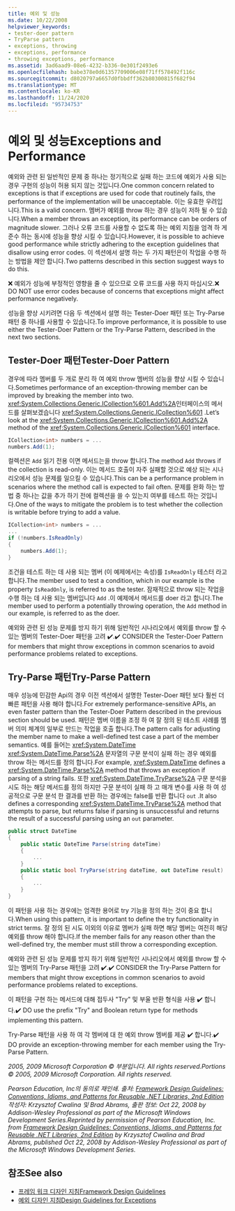 ```yaml
---
title: 예외 및 성능
ms.date: 10/22/2008
helpviewer_keywords:
- tester-doer pattern
- TryParse pattern
- exceptions, throwing
- exceptions, performance
- throwing exceptions, performance
ms.assetid: 3ad6aad9-08e6-4232-b336-0e301f2493e6
ms.openlocfilehash: babe378e0d61357709006e08f71ff578492f116c
ms.sourcegitcommit: d8020797a6657d0fbbdff362b80300815f682f94
ms.translationtype: MT
ms.contentlocale: ko-KR
ms.lasthandoff: 11/24/2020
ms.locfileid: "95734753"
---
```

# <a name="exceptions-and-performance"></a><span data-ttu-id="d2480-102">예외 및 성능</span><span class="sxs-lookup"><span data-stu-id="d2480-102">Exceptions and Performance</span></span>

<span data-ttu-id="d2480-103">예외와 관련 된 일반적인 문제 중 하나는 정기적으로 실패 하는 코드에 예외가 사용 되는 경우 구현의 성능이 허용 되지 않는 것입니다.</span><span class="sxs-lookup"><span data-stu-id="d2480-103">One common concern related to exceptions is that if exceptions are used for code that routinely fails, the performance of the implementation will be unacceptable.</span></span> <span data-ttu-id="d2480-104">이는 유효한 우려입니다.</span><span class="sxs-lookup"><span data-stu-id="d2480-104">This is a valid concern.</span></span> <span data-ttu-id="d2480-105">멤버가 예외를 throw 하는 경우 성능이 저하 될 수 있습니다.</span><span class="sxs-lookup"><span data-stu-id="d2480-105">When a member throws an exception, its performance can be orders of magnitude slower.</span></span> <span data-ttu-id="d2480-106">그러나 오류 코드를 사용할 수 없도록 하는 예외 지침을 엄격 하 게 준수 하는 동시에 성능을 향상 시킬 수 있습니다.</span><span class="sxs-lookup"><span data-stu-id="d2480-106">However, it is possible to achieve good performance while strictly adhering to the exception guidelines that disallow using error codes.</span></span> <span data-ttu-id="d2480-107">이 섹션에서 설명 하는 두 가지 패턴은이 작업을 수행 하는 방법을 제안 합니다.</span><span class="sxs-lookup"><span data-stu-id="d2480-107">Two patterns described in this section suggest ways to do this.</span></span>

 <span data-ttu-id="d2480-108">❌ 예외가 성능에 부정적인 영향을 줄 수 있으므로 오류 코드를 사용 하지 마십시오.</span><span class="sxs-lookup"><span data-stu-id="d2480-108">❌ DO NOT use error codes because of concerns that exceptions might affect performance negatively.</span></span>

 <span data-ttu-id="d2480-109">성능을 향상 시키려면 다음 두 섹션에서 설명 하는 Tester-Doer 패턴 또는 Try-Parse 패턴 중 하나를 사용할 수 있습니다.</span><span class="sxs-lookup"><span data-stu-id="d2480-109">To improve performance, it is possible to use either the Tester-Doer Pattern or the Try-Parse Pattern, described in the next two sections.</span></span>

## <a name="tester-doer-pattern"></a><span data-ttu-id="d2480-110">Tester-Doer 패턴</span><span class="sxs-lookup"><span data-stu-id="d2480-110">Tester-Doer Pattern</span></span>

 <span data-ttu-id="d2480-111">경우에 따라 멤버를 두 개로 분리 하 여 예외 throw 멤버의 성능을 향상 시킬 수 있습니다.</span><span class="sxs-lookup"><span data-stu-id="d2480-111">Sometimes performance of an exception-throwing member can be improved by breaking the member into two.</span></span> <span data-ttu-id="d2480-112"><xref:System.Collections.Generic.ICollection%601.Add%2A>인터페이스의 메서드를 살펴보겠습니다 <xref:System.Collections.Generic.ICollection%601> .</span><span class="sxs-lookup"><span data-stu-id="d2480-112">Let’s look at the <xref:System.Collections.Generic.ICollection%601.Add%2A> method of the <xref:System.Collections.Generic.ICollection%601> interface.</span></span>

```csharp
ICollection<int> numbers = ...
numbers.Add(1);
```

 <span data-ttu-id="d2480-113">컬렉션은 `Add` 읽기 전용 이면 메서드는을 throw 합니다.</span><span class="sxs-lookup"><span data-stu-id="d2480-113">The method `Add` throws if the collection is read-only.</span></span> <span data-ttu-id="d2480-114">이는 메서드 호출이 자주 실패할 것으로 예상 되는 시나리오에서 성능 문제를 일으킬 수 있습니다.</span><span class="sxs-lookup"><span data-stu-id="d2480-114">This can be a performance problem in scenarios where the method call is expected to fail often.</span></span> <span data-ttu-id="d2480-115">문제를 완화 하는 방법 중 하나는 값을 추가 하기 전에 컬렉션을 쓸 수 있는지 여부를 테스트 하는 것입니다.</span><span class="sxs-lookup"><span data-stu-id="d2480-115">One of the ways to mitigate the problem is to test whether the collection is writable before trying to add a value.</span></span>

```csharp
ICollection<int> numbers = ...
...
if (!numbers.IsReadOnly)
{
    numbers.Add(1);
}
```

 <span data-ttu-id="d2480-116">조건을 테스트 하는 데 사용 되는 멤버 (이 예제에서는 속성)를 `IsReadOnly` 테스터 라고 합니다.</span><span class="sxs-lookup"><span data-stu-id="d2480-116">The member used to test a condition, which in our example is the property `IsReadOnly`, is referred to as the tester.</span></span> <span data-ttu-id="d2480-117">잠재적으로 throw 되는 작업을 수행 하는 데 사용 되는 멤버입니다 `Add` .이 예제에서 메서드를 doer 라고 합니다.</span><span class="sxs-lookup"><span data-stu-id="d2480-117">The member used to perform a potentially throwing operation, the `Add` method in our example, is referred to as the doer.</span></span>

 <span data-ttu-id="d2480-118">예외와 관련 된 성능 문제를 방지 하기 위해 일반적인 시나리오에서 예외를 throw 할 수 있는 멤버의 Tester-Doer 패턴을 고려 ✔️.</span><span class="sxs-lookup"><span data-stu-id="d2480-118">✔️ CONSIDER the Tester-Doer Pattern for members that might throw exceptions in common scenarios to avoid performance problems related to exceptions.</span></span>

## <a name="try-parse-pattern"></a><span data-ttu-id="d2480-119">Try-Parse 패턴</span><span class="sxs-lookup"><span data-stu-id="d2480-119">Try-Parse Pattern</span></span>

 <span data-ttu-id="d2480-120">매우 성능에 민감한 Api의 경우 이전 섹션에서 설명한 Tester-Doer 패턴 보다 훨씬 더 빠른 패턴을 사용 해야 합니다.</span><span class="sxs-lookup"><span data-stu-id="d2480-120">For extremely performance-sensitive APIs, an even faster pattern than the Tester-Doer Pattern described in the previous section should be used.</span></span> <span data-ttu-id="d2480-121">패턴은 멤버 이름을 조정 하 여 잘 정의 된 테스트 사례를 멤버 의미 체계의 일부로 만드는 작업을 호출 합니다.</span><span class="sxs-lookup"><span data-stu-id="d2480-121">The pattern calls for adjusting the member name to make a well-defined test case a part of the member semantics.</span></span> <span data-ttu-id="d2480-122">예를 들어는 <xref:System.DateTime> <xref:System.DateTime.Parse%2A> 문자열의 구문 분석이 실패 하는 경우 예외를 throw 하는 메서드를 정의 합니다.</span><span class="sxs-lookup"><span data-stu-id="d2480-122">For example, <xref:System.DateTime> defines a <xref:System.DateTime.Parse%2A> method that throws an exception if parsing of a string fails.</span></span> <span data-ttu-id="d2480-123">또한 <xref:System.DateTime.TryParse%2A> 구문 분석을 시도 하는 해당 메서드를 정의 하지만 구문 분석이 실패 하 고 매개 변수를 사용 하 여 성공적으로 구문 분석 한 결과를 반환 하는 경우에는 false를 반환 합니다 `out` .</span><span class="sxs-lookup"><span data-stu-id="d2480-123">It also defines a corresponding <xref:System.DateTime.TryParse%2A> method that attempts to parse, but returns false if parsing is unsuccessful and returns the result of a successful parsing using an `out` parameter.</span></span>

```csharp
public struct DateTime
{
    public static DateTime Parse(string dateTime)
    {
        ...
    }
    public static bool TryParse(string dateTime, out DateTime result)
    {
        ...
    }
}
```

 <span data-ttu-id="d2480-124">이 패턴을 사용 하는 경우에는 엄격한 용어로 try 기능을 정의 하는 것이 중요 합니다.</span><span class="sxs-lookup"><span data-stu-id="d2480-124">When using this pattern, it is important to define the try functionality in strict terms.</span></span> <span data-ttu-id="d2480-125">잘 정의 된 시도 이외의 이유로 멤버가 실패 하면 해당 멤버는 여전히 해당 예외를 throw 해야 합니다.</span><span class="sxs-lookup"><span data-stu-id="d2480-125">If the member fails for any reason other than the well-defined try, the member must still throw a corresponding exception.</span></span>

 <span data-ttu-id="d2480-126">예외와 관련 된 성능 문제를 방지 하기 위해 일반적인 시나리오에서 예외를 throw 할 수 있는 멤버의 Try-Parse 패턴을 고려 ✔️.</span><span class="sxs-lookup"><span data-stu-id="d2480-126">✔️ CONSIDER the Try-Parse Pattern for members that might throw exceptions in common scenarios to avoid performance problems related to exceptions.</span></span>

 <span data-ttu-id="d2480-127">이 패턴을 구현 하는 메서드에 대해 접두사 "Try" 및 부울 반환 형식을 사용 ✔️ 합니다.</span><span class="sxs-lookup"><span data-stu-id="d2480-127">✔️ DO use the prefix "Try" and Boolean return type for methods implementing this pattern.</span></span>

 <span data-ttu-id="d2480-128">Try-Parse 패턴을 사용 하 여 각 멤버에 대 한 예외 throw 멤버를 제공 ✔️ 합니다.</span><span class="sxs-lookup"><span data-stu-id="d2480-128">✔️ DO provide an exception-throwing member for each member using the Try-Parse Pattern.</span></span>

 <span data-ttu-id="d2480-129">*2005, 2009 Microsoft Corporation © 부분입니다. All rights reserved.*</span><span class="sxs-lookup"><span data-stu-id="d2480-129">*Portions © 2005, 2009 Microsoft Corporation. All rights reserved.*</span></span>

 <span data-ttu-id="d2480-130">*Pearson Education, Inc의 동의로 재인쇄. 출처: [Framework Design Guidelines: Conventions, Idioms, and Patterns for Reusable .NET Libraries, 2nd Edition](https://www.informit.com/store/framework-design-guidelines-conventions-idioms-and-9780321545619) 작성자: Krzysztof Cwalina 및 Brad Abrams, 출판 정보: Oct 22, 2008 by Addison-Wesley Professional as part of the Microsoft Windows Development Series.*</span><span class="sxs-lookup"><span data-stu-id="d2480-130">*Reprinted by permission of Pearson Education, Inc. from [Framework Design Guidelines: Conventions, Idioms, and Patterns for Reusable .NET Libraries, 2nd Edition](https://www.informit.com/store/framework-design-guidelines-conventions-idioms-and-9780321545619) by Krzysztof Cwalina and Brad Abrams, published Oct 22, 2008 by Addison-Wesley Professional as part of the Microsoft Windows Development Series.*</span></span>

## <a name="see-also"></a><span data-ttu-id="d2480-131">참조</span><span class="sxs-lookup"><span data-stu-id="d2480-131">See also</span></span>

- [<span data-ttu-id="d2480-132">프레임 워크 디자인 지침</span><span class="sxs-lookup"><span data-stu-id="d2480-132">Framework Design Guidelines</span></span>](index.md)
- [<span data-ttu-id="d2480-133">예외 디자인 지침</span><span class="sxs-lookup"><span data-stu-id="d2480-133">Design Guidelines for Exceptions</span></span>](exceptions.md)
